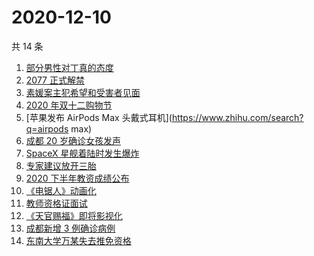 # 2020-12-10

共 14 条

<!-- BEGIN -->
<!-- 最后更新时间 Thu Dec 10 2020 12:05:37 GMT+0800 (CST) -->
1. [部分男性对丁真的态度](https://www.zhihu.com/search?q=丁真)
1. [2077 正式解禁](https://www.zhihu.com/search?q=赛博朋克2077)
1. [素媛案主犯希望和受害者见面](https://www.zhihu.com/search?q=素媛案)
1. [2020 年双十二购物节](https://www.zhihu.com/search?q=双十二)
1. [苹果发布 AirPods Max 头戴式耳机](https://www.zhihu.com/search?q=airpods max)
1. [成都 20 岁确诊女孩发声](https://www.zhihu.com/search?q=成都孙女)
1. [SpaceX 星舰着陆时发生爆炸](https://www.zhihu.com/search?q=spacex)
1. [专家建议放开三胎](https://www.zhihu.com/search?q=三胎)
1. [2020 下半年教资成绩公布](https://www.zhihu.com/search?q=教资成绩)
1. [《电锯人》动画化](https://www.zhihu.com/search?q=电锯人)
1. [教师资格证面试](https://www.zhihu.com/search?q=教资面试怎么准备)
1. [《天官赐福》即将影视化](https://www.zhihu.com/search?q=天官赐福)
1. [成都新增 3 例确诊病例](https://www.zhihu.com/search?q=成都新增)
1. [东南大学万某失去推免资格](https://www.zhihu.com/search?q=东南大学)
<!-- END -->
